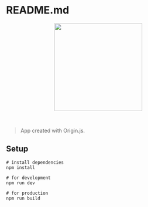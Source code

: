 # README.md

<p align="center"><img align="center" style="width:240px" src="src/assets/originjs.png"/></p><br/>

> App created with Origin.js.

## Setup
```shell
# install dependencies
npm install

# for development
npm run dev

# for production
npm run build
```
